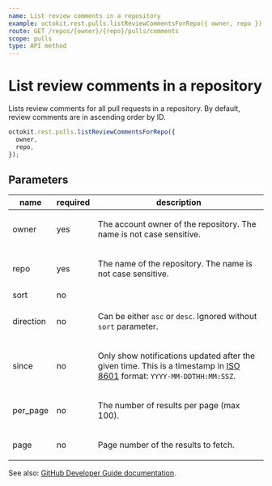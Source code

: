 ```yaml
---
name: List review comments in a repository
example: octokit.rest.pulls.listReviewCommentsForRepo({ owner, repo })
route: GET /repos/{owner}/{repo}/pulls/comments
scope: pulls
type: API method
---
```


# List review comments in a repository

Lists review comments for all pull requests in a repository. By default, review comments are in ascending order by ID.

```js
octokit.rest.pulls.listReviewCommentsForRepo({
  owner,
  repo,
});
```

## Parameters

<table>
  <thead>
    <tr>
      <th>name</th>
      <th>required</th>
      <th>description</th>
    </tr>
  </thead>
  <tbody>
    <tr><td>owner</td><td>yes</td><td>

The account owner of the repository. The name is not case sensitive.

</td></tr>
<tr><td>repo</td><td>yes</td><td>

The name of the repository. The name is not case sensitive.

</td></tr>
<tr><td>sort</td><td>no</td><td>

</td></tr>
<tr><td>direction</td><td>no</td><td>

Can be either `asc` or `desc`. Ignored without `sort` parameter.

</td></tr>
<tr><td>since</td><td>no</td><td>

Only show notifications updated after the given time. This is a timestamp in [ISO 8601](https://en.wikipedia.org/wiki/ISO_8601) format: `YYYY-MM-DDTHH:MM:SSZ`.

</td></tr>
<tr><td>per_page</td><td>no</td><td>

The number of results per page (max 100).

</td></tr>
<tr><td>page</td><td>no</td><td>

Page number of the results to fetch.

</td></tr>
  </tbody>
</table>

See also: [GitHub Developer Guide documentation](https://docs.github.com/rest/reference/pulls#list-review-comments-in-a-repository).
